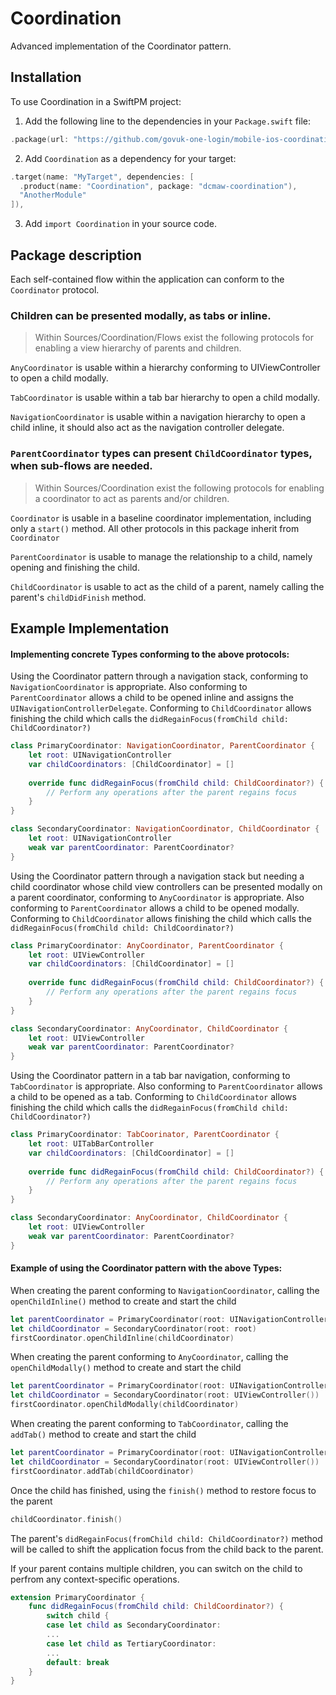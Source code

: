 # Coordination

Advanced implementation of the Coordinator pattern.

## Installation

To use Coordination in a SwiftPM project:

1. Add the following line to the dependencies in your `Package.swift` file:

```swift
.package(url: "https://github.com/govuk-one-login/mobile-ios-coordination", from: "1.0.0"),
```

2. Add `Coordination` as a dependency for your target:

```swift
.target(name: "MyTarget", dependencies: [
  .product(name: "Coordination", package: "dcmaw-coordination"),
  "AnotherModule"
]),
```

3. Add `import Coordination` in your source code.

## Package description

Each self-contained flow within the application can conform to the `Coordinator` protocol.

### Children can be presented modally, as tabs or inline.

> Within Sources/Coordination/Flows exist the following protocols for enabling a view hierarchy of parents and children.
 
`AnyCoordinator` is usable within a hierarchy conforming to UIViewController to open a child modally.

`TabCoordinator` is usable within a tab bar hierarchy to open a child modally.

`NavigationCoordinator` is usable within a navigation hierarchy to open a child inline, it should also act as the navigation controller delegate.

### `ParentCoordinator` types can present `ChildCoordinator` types, when sub-flows are needed.

> Within Sources/Coordination exist the following protocols for enabling a coordinator to act as parents and/or children.

`Coordinator` is usable in a baseline coordinator implementation, including only a `start()` method. All other protocols in this package inherit from `Coordinator`

`ParentCoordinator` is usable to manage the relationship to a child, namely opening and finishing the child.

`ChildCoordinator` is usable to act as the child of a parent, namely calling the parent's `childDidFinish` method.

## Example Implementation

#### Implementing concrete Types conforming to the above protocols:

Using the Coordinator pattern through a navigation stack, conforming to `NavigationCoordinator` is appropriate. Also conforming to `ParentCoordinator` allows a child to be opened inline and assigns the `UINavigationControllerDelegate`. Conforming to `ChildCoordinator` allows finishing the child which calls the `didRegainFocus(fromChild child: ChildCoordinator?)`

```swift
class PrimaryCoordinator: NavigationCoordinator, ParentCoordinator {
    let root: UINavigationController
    var childCoordinators: [ChildCoordinator] = []
    
    override func didRegainFocus(fromChild child: ChildCoordinator?) {
        // Perform any operations after the parent regains focus
    }
}

class SecondaryCoordinator: NavigationCoordinator, ChildCoordinator {
    let root: UINavigationController
    weak var parentCoordinator: ParentCoordinator?
}
```

Using the Coordinator pattern through a navigation stack but needing a child coordinator whose child view controllers can be presented modally on a parent coordinator, conforming to `AnyCoordinator` is appropriate. Also conforming to `ParentCoordinator` allows a child to be opened modally. Conforming to `ChildCoordinator` allows finishing the child which calls the `didRegainFocus(fromChild child: ChildCoordinator?)`

```swift
class PrimaryCoordinator: AnyCoordinator, ParentCoordinator {
    let root: UIViewController
    var childCoordinators: [ChildCoordinator] = []
    
    override func didRegainFocus(fromChild child: ChildCoordinator?) {
        // Perform any operations after the parent regains focus
    }
}

class SecondaryCoordinator: AnyCoordinator, ChildCoordinator {
    let root: UIViewController
    weak var parentCoordinator: ParentCoordinator?
}
```

Using the Coordinator pattern in a tab bar navigation, conforming to `TabCoordinator` is appropriate. Also conforming to `ParentCoordinator` allows a child to be opened as a tab. Conforming to `ChildCoordinator` allows finishing the child which calls the `didRegainFocus(fromChild child: ChildCoordinator?)`

```swift
class PrimaryCoordinator: TabCoorinator, ParentCoordinator {
    let root: UITabBarController
    var childCoordinators: [ChildCoordinator] = []
    
    override func didRegainFocus(fromChild child: ChildCoordinator?) {
        // Perform any operations after the parent regains focus
    }
}

class SecondaryCoordinator: AnyCoordinator, ChildCoordinator {
    let root: UIViewController
    weak var parentCoordinator: ParentCoordinator?
}
```

#### Example of using the Coordinator pattern with the above Types:

When creating the parent conforming to `NavigationCoordinator`, calling the `openChildInline()` method to create and start the child

```swift
let parentCoordinator = PrimaryCoordinator(root: UINavigationController())
let childCoordinator = SecondaryCoordinator(root: root)
firstCoordinator.openChildInline(childCoordinator)
```

When creating the parent conforming to `AnyCoordinator`, calling the `openChildModally()` method to create and start the child

```swift
let parentCoordinator = PrimaryCoordinator(root: UINavigationController())
let childCoordinator = SecondaryCoordinator(root: UIViewController())
firstCoordinator.openChildModally(childCoordinator)
```

When creating the parent conforming to `TabCoordinator`, calling the `addTab()` method to create and start the child

```swift
let parentCoordinator = PrimaryCoordinator(root: UINavigationController())
let childCoordinator = SecondaryCoordinator(root: UIViewController())
firstCoordinator.addTab(childCoordinator)
```

Once the child has finished, using the `finish()` method to restore focus to the parent

```swift
childCoordinator.finish()
```

The parent's `didRegainFocus(fromChild child: ChildCoordinator?)` method will be called to shift the application focus from the child back to the parent.

If your parent contains multiple children, you can switch on the child to perfrom any context-specific operations.

```swift
extension PrimaryCoordinator {
    func didRegainFocus(fromChild child: ChildCoordinator?) {
        switch child {
        case let child as SecondaryCoordinator:
        ...
        case let child as TertiaryCoordinator:
        ...
        default: break
    }
}
```
